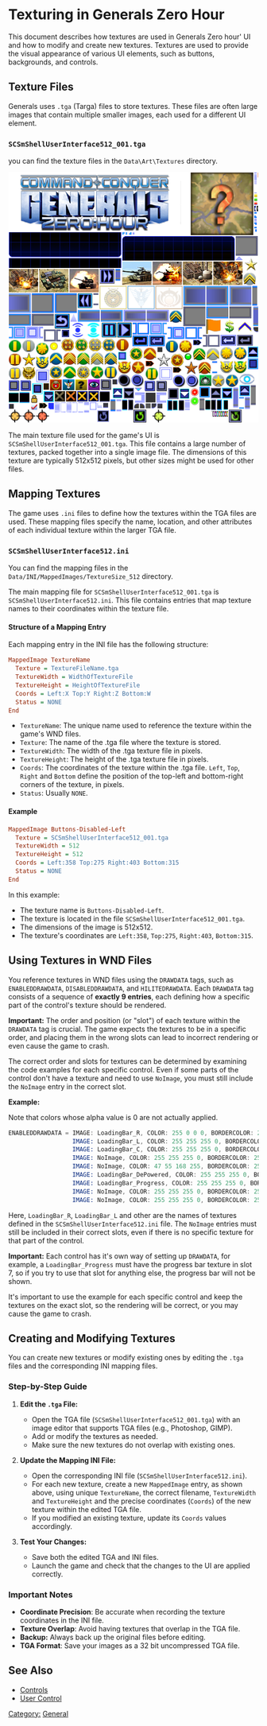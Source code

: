 # Texturing in Generals Zero Hour

This document describes how textures are used in Generals Zero hour' UI and how to modify and create new textures.
Textures are used to provide the visual appearance of various UI elements, such as buttons, backgrounds, and controls.

## Texture Files

Generals uses `.tga` (Targa) files to store textures. These files are often large images that contain multiple smaller
images, each used for a different UI element.

### `SCSmShellUserInterface512_001.tga`

you can find the texture files in the `Data\Art\Textures` directory.

![Description of the image](../wnd/SCSmShellUserInterface512_001.tga.png)

The main texture file used for the game's UI is `SCSmShellUserInterface512_001.tga`. This file contains a large number
of textures, packed together into a single image file. The dimensions of this texture are typically 512x512 pixels, but
other sizes might be used for other files.

## Mapping Textures

The game uses `.ini` files to define how the textures within the TGA files are used. These mapping files specify the
name, location, and other attributes of each individual texture within the larger TGA file.

### `SCSmShellUserInterface512.ini`

You can find the mapping files in the `Data/INI/MappedImages/TextureSize_512` directory.

The main mapping file for `SCSmShellUserInterface512_001.tga` is `SCSmShellUserInterface512.ini`. This file contains
entries that map texture names to their coordinates within the texture file.

#### Structure of a Mapping Entry

Each mapping entry in the INI file has the following structure:

```ini
MappedImage TextureName
  Texture = TextureFileName.tga
  TextureWidth = WidthOfTextureFile
  TextureHeight = HeightOfTextureFile
  Coords = Left:X Top:Y Right:Z Bottom:W
  Status = NONE
End
```

* `TextureName`:  The unique name used to reference the texture within the game's WND files.
* `Texture`: The name of the .tga file where the texture is stored.
* `TextureWidth`: The width of the .tga texture file in pixels.
* `TextureHeight`: The height of the .tga texture file in pixels.
* `Coords`: The coordinates of the texture within the .tga file.  `Left`, `Top`, `Right` and `Bottom` define the
  position of the top-left and bottom-right corners of the texture, in pixels.
* `Status`: Usually `NONE`.

#### Example

```ini
MappedImage Buttons-Disabled-Left
  Texture = SCSmShellUserInterface512_001.tga
  TextureWidth = 512
  TextureHeight = 512
  Coords = Left:358 Top:275 Right:403 Bottom:315
  Status = NONE
End
```

In this example:

* The texture name is `Buttons-Disabled-Left`.
* The texture is located in the file `SCSmShellUserInterface512_001.tga`.
* The dimensions of the image is 512x512.
* The texture's coordinates are `Left:358`, `Top:275`, `Right:403`, `Bottom:315`.

## Using Textures in WND Files

You reference textures in WND files using the `DRAWDATA` tags, such as `ENABLEDDRAWDATA`, `DISABLEDDRAWDATA`, and `HILITEDRAWDATA`. Each `DRAWDATA` tag consists of a sequence of **exactly 9 entries**, each defining how a specific part of the control's texture should be rendered.

**Important:** The order and position (or "slot") of each texture within the `DRAWDATA` tag is crucial. The game expects the textures to be in a specific order, and placing them in the wrong slots can lead to incorrect rendering or even cause the game to crash.

The correct order and slots for textures can be determined by examining the code examples for each specific control. Even if some parts of the control don't have a texture and need to use `NoImage`, you must still include the `NoImage` entry in the correct slot.

**Example:**

<smal>Note that colors whose alpha value is 0 are not actually applied.</small>
```nasm
ENABLEDDRAWDATA = IMAGE: LoadingBar_R, COLOR: 255 0 0 0, BORDERCOLOR: 255 128 128 0,
                  IMAGE: LoadingBar_L, COLOR: 255 255 255 0, BORDERCOLOR: 255 255 255 0,
                  IMAGE: LoadingBar_C, COLOR: 255 255 255 0, BORDERCOLOR: 255 255 255 0,
                  IMAGE: NoImage, COLOR: 255 255 255 0, BORDERCOLOR: 255 255 255 0,
                  IMAGE: NoImage, COLOR: 47 55 168 255, BORDERCOLOR: 254 254 254 255,
                  IMAGE: LoadingBar_DePowered, COLOR: 255 255 255 0, BORDERCOLOR: 255 255 255 0,
                  IMAGE: LoadingBar_Progress, COLOR: 255 255 255 0, BORDERCOLOR: 255 255 255 0,
                  IMAGE: NoImage, COLOR: 255 255 255 0, BORDERCOLOR: 255 255 255 0,
                  IMAGE: NoImage, COLOR: 255 255 255 0, BORDERCOLOR: 255 255 255 0;
```

Here, `LoadingBar_R`, `LoadingBar_L` and other are the names of textures defined in the
`SCSmShellUserInterface512.ini` file. The `NoImage` entries must still be included in their correct slots, even if there is no specific texture for that part of the control.

**Important:** Each control has it's own way of setting up `DRAWDATA`, for example,  a `LoadingBar_Progress` must have the progress bar texture in slot 7, so if you try to use that slot for anything else, the progress bar will not be shown.

It's important to use the example for each specific control and keep the textures on the exact slot, so the rendering will be correct, or you may cause the game to crash.
## Creating and Modifying Textures

You can create new textures or modify existing ones by editing the `.tga` files and the corresponding INI mapping files.

### Step-by-Step Guide

1. **Edit the `.tga` File:**
    * Open the TGA file (`SCSmShellUserInterface512_001.tga`) with an image editor that supports TGA files (e.g.,
      Photoshop, GIMP).
    * Add or modify the textures as needed.
    * Make sure the new textures do not overlap with existing ones.
2. **Update the Mapping INI File:**
    * Open the corresponding INI file (`SCSmShellUserInterface512.ini`).
    * For each new texture, create a new `MappedImage` entry, as shown above, using unique `TextureName`, the correct
      filename, `TextureWidth` and `TextureHeight` and the precise coordinates (`Coords`) of the new texture within the
      edited TGA file.
    * If you modified an existing texture, update its `Coords` values accordingly.

3. **Test Your Changes:**
    * Save both the edited TGA and INI files.
    * Launch the game and check that the changes to the UI are applied correctly.

### Important Notes

* **Coordinate Precision**: Be accurate when recording the texture coordinates in the INI file.
* **Texture Overlap**: Avoid having textures that overlap in the TGA file.
* **Backup:** Always back up the original files before editing.
* **TGA Format**: Save your images as a 32 bit uncompressed TGA file.

## See Also

* [Controls](../Controls.md)
* [User Control](../controls/user.md)

[Category:](../Categories.md) [General](../General.md)
